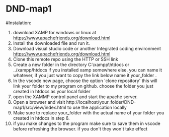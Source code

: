 # DND-map1

#Instalation:
1. download XAMP for windows or linux at https://www.apachefriends.org/download.html 
3. Install the downloaded file and run it.
4. Download visual studio code or another Integrated coding environment https://www.apachefriends.org/download.html
5. Clone this remote repo using the HTTP or SSH link
6. Create a new folder in the directory C:\xampp\htdocs or ../xampp/htdocs if you installed xamp somewhere else. you can name it whatever, if you just want to copy the link below name it your_folder .
7. In the vscode new page, choose the option 'clone repository' this will link your folder to my program on github. choose the folder you just created in htdocs as your local folder
8. open the XAMMP control panel and start the apache server.
9. Open a browser and visit http://localhost/your_folder/DND-map1/src/view/index.html to use the application locally
10. Make sure to replace your_folder with the actual name of your folder you created in htdocs in step 6.
11. if you make changes to the program make sure to save them in vscode before refreshing the browser. if you don't they won't take effect